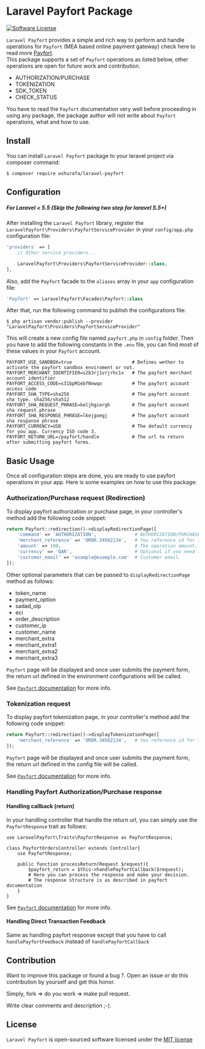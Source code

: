 Laravel Payfort Package
=======================
[![Software License](https://img.shields.io/badge/license-MIT-brightgreen.svg?style=flat-square)](LICENSE.md)


`Laravel Payfort` provides a simple and rich way to perform and handle operations for 
`Payfort` (MEA based online payment gateway) check here to read more <a href="http://www.payfort.com/">Payfort</a>.  
This package supports a set of `Payfort` operations as listed below, other operations are open for future work and 
contribution. 

* AUTHORIZATION/PURCHASE
* TOKENIZATION
* SDK_TOKEN
* CHECK_STATUS

You have to read the `Payfort` documentation very well before proceeding in using any package, the package author 
will not write about `Payfort` operations, what and how to use.
 
## Install

You can install `Laravel Payfort` package to your laravel project via composer command:
```
$ composer require wshurafa/laravel-payfort
```

## Configuration

#####  For Laravel < 5.5 (Skip the following two step for laravel 5.5+)

After installing the `Laravel Payfort` library, register the `LaravelPayfort\Providers\PayfortServiceProvider` 
in your `config/app.php` configuration file:

```php
'providers' => [
    // Other service providers...

    LaravelPayfort\Providers\PayfortServiceProvider::class,
],
```

Also, add the `Payfort` facade to the `aliases` array in your `app` configuration file:
```php
'Payfort' => LaravelPayfort\Facades\Payfort::class
```

After that, run the following command to publish the configurations file:
```
$ php artisan vendor:publish --provider "LaravelPayfort\Providers\PayfortServiceProvider"
```
 This will create a new config file named `payfort.php` in `config` folder. Then you have to add the following 
 constants in the `.env` file, you can find most of these values in your `Payfort` account. 
 ```
PAYFORT_USE_SANDBOX=true                      # Defines wether to activate the payfort sandbox enviroment or not.
PAYFORT_MERCHANT_IDENTIFIER=s2b3rj1vrjrhc1x   # The payfort merchant account identifier
PAYFORT_ACCESS_CODE=s31bpM1ebfNnwqo           # The payfort account access code
PAYFORT_SHA_TYPE=sha256                       # The payfort account sha type. sha256/sha512
PAYFORT_SHA_REQUEST_PHRASE=keljhgiergh        # The payfort account sha request phrase
PAYFORT_SHA_RESPONSE_PHRASE=lkejgoegj         # The payfort account sha response phrase
PAYFORT_CURRENCY=USD                          # The default currency for you app. Currency ISO code 3.
PAYFORT_RETURN_URL=/payfort/handle            # The url to return after submitting payfort forms.
 ```
 
## Basic Usage

Once all configuration steps are done, you are ready to use payfort operations in your app. Here is some examples on 
how to use this package:
 
 
### Authorization/Purchase request (Redirection)

To display payfort authorization or purchase page, in your controller's method add the following code snippet:
```php
return Payfort::redirection()->displayRedirectionPage([
    'command' => 'AUTHORIZATION',              # AUTHORIZATION/PURCHASE according to your operation.
    'merchant_reference' => 'ORDR.34562134',   # You reference id for this operation (Order id for example).
    'amount' => 100,                           # The operation amount.
    'currency' => 'QAR',                       # Optional if you need to use another currenct than set in config.
    'customer_email' => 'example@example.com'  # Customer email.
]); 
```
Other optional parameters that can be passed to `displayRedirectionPage` method as follows:
* token_name
* payment_option
* sadad_olp
* eci
* order_description
* customer_ip
* customer_name
* merchant_extra
* merchant_extra1
* merchant_extra2
* merchant_extra3

`Payfort` page will be displayed and once user submits the payment form, the return url defined in the environment 
configurations will be called.

See [`Payfort` documentation](https://docs.payfort.com/docs/redirection/build/index.html#authorization-purchase-request) for more info.

### Tokenization request

To display payfort tokenization page, in your controller's method add the following code snippet:
```php
return Payfort::redirection()->displayTokenizationPage([
    'merchant_reference' => 'ORDR.34562134',   # You reference id for this operation (Order id for example).
]); 
```

`Payfort` page will be displayed and once user submits the payment form, the return url defined in the config file 
will be called.

See [`Payfort` documentation](https://docs.payfort.com/docs/other-payfort-services/build/index.html#fort-tokenization-service) for more info.

### Handling Payfort Authorization/Purchase response

#### Handling callback (return)

In your handling controller that handle the return url, you can simply use the `PayfortResponse` trait as follows:
```
use LaravelPayfort\Traits\PayfortResponse as PayfortResponse;

class PayfortOrdersController extends Controller{
    use PayfortResponse;
    
    public function processReturn(Request $request){
        $payfort_return = $this->handlePayfortCallback($request);
        # Here you can process the response and make your decision.
        # The response structure is as described in payfort documentation
    }
}
```

See [`Payfort` documentation](https://docs.payfort.com/docs/redirection/build/index.html#authorization-purchase-response) for more info.


#### Handling Direct Transaction Feedback

Same as handling payfort response except that you have to call `handlePayfortFeedback` instead of `handlePayfortCallback` 
 
## Contribution
 Want to improve this package or found a bug ?. Open an issue or do this contribution by yourself and get this honor.

Simply, fork => do you work => make pull request.

Write clear comments and description ;-).


## License
 
`Laravel Payfort` is open-sourced software licensed under the [MIT license](http://opensource.org/licenses/MIT)
